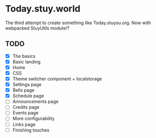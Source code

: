 # Today.stuy.world
The third attempt to create something like Today.stuysu.org. Now with webpacked StuyUtils module!?

## TODO
- [x] The basics
- [x] Basic landing
- [x] Home
- [x] CSS
- [x] Theme switcher component + localstorage
- [x] Settings page
- [x] Bells page
- [x] Schedule page
- [ ] Announcements page
- [ ] Credits page
- [ ] Events page
- [ ] More configurability
- [ ] Links page
- [ ] Finishing touches
